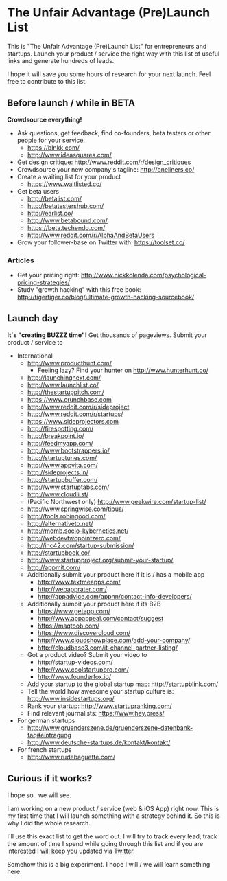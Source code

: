 # The Unfair Advantage (Pre)Launch List

This is "The Unfair Advantage (Pre)Launch List" for entrepreneurs and startups. Launch your product / service the right way with this list of useful links and generate hundreds of leads. 

I hope it will save you some hours of research for your next launch. Feel free to contribute to this list.

## Before launch / while in BETA
**Crowdsource everything!**

- Ask questions, get feedback, find co-founders, beta testers or other people for your service.
  - https://blnkk.com/
  - http://www.ideasquares.com/
- Get design critique: http://www.reddit.com/r/design_critiques 
- Crowdsource your new company's tagline: http://oneliners.co/
- Create a waiting list for your product
  - https://www.waitlisted.co/
- Get beta users
  - http://betalist.com/
  - http://betatestershub.com/
  - http://earlist.co/
  - http://www.betabound.com/
  - https://beta.techendo.com/
  - http://www.reddit.com/r/AlphaAndBetaUsers
- Grow your follower-base on Twitter with: https://toolset.co/

### Articles
- Get your pricing right: http://www.nickkolenda.com/psychological-pricing-strategies/
- Study "growth hacking" with this free book: http://tigertiger.co/blog/ultimate-growth-hacking-sourcebook/


## Launch day

**It´s "creating BUZZZ time"!** Get thousands of pageviews. Submit your product / service to

- International
  - http://www.producthunt.com/
    - Feeling lazy? Find your hunter on http://www.hunterhunt.co/
  - http://launchingnext.com/
  - http://www.launchlist.co/
  - http://thestartuppitch.com/
  - https://www.crunchbase.com
  - http://www.reddit.com/r/sideproject 
  - http://www.reddit.com/r/startups/
  - https://www.sideprojectors.com
  - http://firespotting.com/
  - http://breakpoint.io/
  - http://feedmyapp.com/
  - http://www.bootstrappers.io/
  - http://startuptunes.com/
  - http://www.appvita.com/
  - http://sideprojects.in/
  - http://startupbuffer.com/
  - http://www.startuptabs.com/
  - http://www.cloudli.st/
  - (Pacific Northwest only) http://www.geekwire.com/startup-list/
  - http://www.springwise.com/tipus/
  - http://tools.robingood.com/
  - http://alternativeto.net/
  - http://momb.socio-kybernetics.net/
  - http://webdevtwopointzero.com/
  - http://inc42.com/startup-submission/
  - http://startupbook.co/
  - http://www.startupproject.org/submit-your-startup/
  - http://appmit.com/
  - Additionally submit your product here if it is / has a mobile app
    - http://www.textmeapps.com/
    - http://webapprater.com/
    - http://appadvice.com/appnn/contact-info-developers/
  - Additionally sumbit your product here if its B2B
    - https://www.getapp.com/
    - http://www.appappeal.com/contact/suggest
    - https://maqtoob.com/
    - https://www.discovercloud.com/
    - http://www.cloudshowplace.com/add-your-company/
    - http://cloudbase3.com/it-channel-partner-listing/
  - Got a product video? Submit your video to
    - http://startup-videos.com/
    - http://www.coolstartupbro.com/
    - http://www.founderfox.io/
  - Add your startup to the global startup map: http://startupblink.com/
  - Tell the world how awesome your startup culture is: http://www.insidestartups.org/
  - Rank your startup: http://www.startupranking.com/
  - Find relevant journalists: https://www.hey.press/
- For german startups
  - http://www.gruenderszene.de/gruenderszene-datenbank-faq#eintragung
  - http://www.deutsche-startups.de/kontakt/kontakt/
- For french startups
  - http://www.rudebaguette.com/

## Curious if it works?
I hope so.. we will see.

I am working on a new product / service (web & iOS App) right now. This is my first time that I will launch something with a strategy behind it. So this is why I did the whole research.

I´ll use this exact list to get the word out. I will try to track every lead, track the amount of time I spend while going through this list and if you are interested I will keep you updated via [Twitter](https://twitter.com/justawebguy).

Somehow this is a big experiment. I hope I will / we will learn something here.